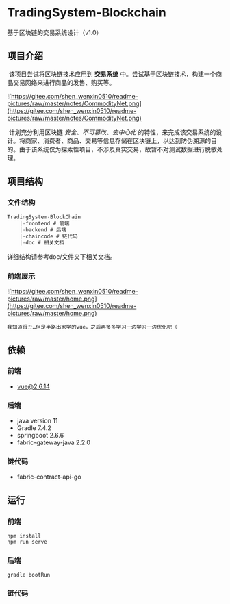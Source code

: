 # TradingSystem-Blockchain

基于区块链的交易系统设计（v1.0）

## 项目介绍

​    该项目尝试将区块链技术应用到 **交易系统** 中。尝试基于区块链技术，构建一个商品交易网络来进行商品的发售、购买等。

![https://gitee.com/shen_wenxin0510/readme-pictures/raw/master/notes/CommodityNet.png](https://gitee.com/shen_wenxin0510/readme-pictures/raw/master/notes/CommodityNet.png)

​    计划充分利用区块链 *安全、不可篡改、去中心化* 的特性，来完成该交易系统的设计。将商家、消费者、商品、交易等信息存储在区块链上，以达到防伪溯源的目的。由于该系统仅为探索性项目，不涉及真实交易，故暂不对测试数据进行脱敏处理。

## 项目结构

### 文件结构

```jsx
TradingSystem-BlockChain
	|-frontend # 前端
	|-backend # 后端
	|-chaincode # 链代码
	|-doc # 相关文档

```

详细结构请参考doc/文件夹下相关文档。

### 前端展示

![https://gitee.com/shen_wenxin0510/readme-pictures/raw/master/home.png](https://gitee.com/shen_wenxin0510/readme-pictures/raw/master/home.png)

    我知道很丑…但是半路出家学的vue，之后再多多学习一边学习一边优化吧（

## 依赖

### 前端

- vue@2.6.14

### 后端

- java version 11
- Gradle 7.4.2
- springboot 2.6.6
- fabric-gateway-java 2.2.0

### 链代码

- fabric-contract-api-go

## 运行

### 前端

```
npm install
npm run serve
```

### 后端

```
gradle bootRun
```

### 链代码

